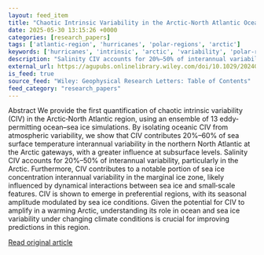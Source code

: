 ```yaml
---
layout: feed_item
title: "Chaotic Intrinsic Variability in the Arctic‐North Atlantic Ocean and Its Link to Sea Ice"
date: 2025-05-30 13:15:26 +0000
categories: [research_papers]
tags: ['atlantic-region', 'hurricanes', 'polar-regions', 'arctic']
keywords: ['hurricanes', 'intrinsic', 'arctic', 'variability', 'polar-regions', 'chaotic', 'atlantic-region']
description: "Salinity CIV accounts for 20%–50% of interannual variability, particularly in the Arctic"
external_url: https://agupubs.onlinelibrary.wiley.com/doi/10.1029/2024GL113318?af=R
is_feed: true
source_feed: "Wiley: Geophysical Research Letters: Table of Contents"
feed_category: "research_papers"
---
```


Abstract We provide the first quantification of chaotic intrinsic variability (CIV) in the Arctic‐North Atlantic region, using an ensemble of 13 eddy‐permitting ocean–sea ice simulations. By isolating oceanic CIV from atmospheric variability, we show that CIV contributes 20%–60% of sea surface temperature interannual variability in the northern North Atlantic at the Arctic gateways, with a greater influence at subsurface levels. Salinity CIV accounts for 20%–50% of interannual variability, particularly in the Arctic. Furthermore, CIV contributes to a notable portion of sea ice concentration interannual variability in the marginal ice zone, likely influenced by dynamical interactions between sea ice and small‐scale features. CIV is shown to emerge in preferential regions, with its seasonal amplitude modulated by sea ice conditions. Given the potential for CIV to amplify in a warming Arctic, understanding its role in ocean and sea ice variability under changing climate conditions is crucial for improving predictions in this region.

[Read original article](https://agupubs.onlinelibrary.wiley.com/doi/10.1029/2024GL113318?af=R)
